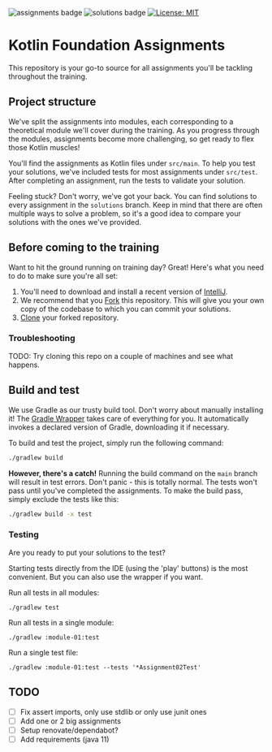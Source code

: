 ![assignments badge](https://github.com/fresh-minds/kotlin-foundation-assignments/actions/workflows/build-main.yml/badge.svg)
![solutions badge](https://github.com/fresh-minds/kotlin-foundation-assignments/actions/workflows/build-and-test-solutions.yml/badge.svg)
[![License: MIT](https://img.shields.io/badge/License-MIT-yellow.svg)](https://github.com/fresh-minds/kotlin-foundation-assignments/blob/main/LICENSE)

# Kotlin Foundation Assignments

This repository is your go-to source for all assignments you'll be tackling throughout the training.

## Project structure

We've split the assignments into modules, each corresponding to a theoretical module we'll cover during the training. 
As you progress through the modules, assignments become more challenging, so get ready to flex those Kotlin muscles!

You'll find the assignments as Kotlin files under `src/main`. To help you test your solutions, we've included tests 
for most assignments under `src/test`. After completing an assignment, run the tests to validate your solution.

Feeling stuck? Don't worry, we've got your back. You can find solutions to every assignment in the `solutions` branch. 
Keep in mind that there are often multiple ways to solve a problem, so it's a good idea to compare your solutions 
with the ones we've provided.

## Before coming to the training

Want to hit the ground running on training day? Great! Here's what you need to do to make sure you're all set:

1. You'll need to download and install a recent version of [IntelliJ](https://www.jetbrains.com/idea/).
2. We recommend that you [Fork](https://docs.github.com/en/get-started/quickstart/fork-a-repo#forking-a-repository) this repository. This will give you your own copy of the codebase to which you can commit your solutions. 
3. [Clone](https://docs.github.com/en/get-started/quickstart/fork-a-repo#cloning-your-forked-repository) your forked repository.

### Troubleshooting

TODO: Try cloning this repo on a couple of machines and see what happens.

## Build and test

We use Gradle as our trusty build tool. Don't worry about manually installing it! 
The [Gradle Wrapper](https://docs.gradle.org/current/userguide/gradle_wrapper.html) takes care of everything for you. 
It automatically invokes a declared version of Gradle, downloading it if necessary.

To build and test the project, simply run the following command:

```bash
./gradlew build
```

**However, there's a catch!** Running the build command on the `main` branch will result in test errors. Don't panic - this is totally normal. 
The tests won't pass until you've completed the assignments. To make the build pass, simply exclude the tests like this:

```bash
./gradlew build -x test
```

### Testing

Are you ready to put your solutions to the test?

Starting tests directly from the IDE (using the 'play' buttons) is the most convenient. But you can also use the
wrapper if you want.

Run all tests in all modules:

```
./gradlew test
```

Run all tests in a single module:

```
./gradlew :module-01:test
```

Run a single test file:

```
./gradlew :module-01:test --tests '*Assignment02Test'
```

## TODO
- [ ] Fix assert imports, only use stdlib or only use junit ones
- [ ] Add one or 2 big assignments
- [ ] Setup renovate/dependabot?
- [ ] Add requirements (java 11)
